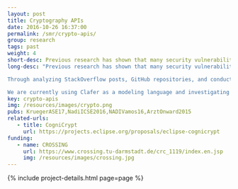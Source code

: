 ```yaml
---
layout: post
title: Cryptography APIs
date: 2016-10-26 16:37:00
permalink: /smr/crypto-apis/
group: research
tags: past
weight: 4
short-desc: Previous research has shown that many security vulnerabilities exist due to developer's misuse of cryptography APIs. In other words, developers make mistakes while using the APIs and these mistakes can lead to serious security threats. In this project, we investigate the reasons for such mistakes and develop tools to improve the situation. 
long-desc: "Previous research has shown that many security vulnerabilities exist due to developer's misuse of cryptography APIs. In other words, developers make mistakes while using the APIs and these mistakes can lead to serious security threats. In this project, we investigate the reasons for such mistakes and develop tools on how to improve the situation. 

Through analyzing StackOverflow posts, GitHub repositories, and conducting two surveys of a total of 48 application developers, we collect the problems developers face with the current cryptography APIs and their suggestions for improvement. Some of our findings included that developers have problems choosing the correct algorithm to use and also want higher level abstractions such as tasks. To address these issues, we looked closer at the cryptography domain, and realized that there is a wide variety of cryptographic components and algorithms (e.g., ciphers, digests, signatures, etc.) and that each of these components comes with its own *variability*. For example, a cipher can be symmetric or asymmetric. If it is symmetric, it can operate on blocks or streams. Additionally, there are different modes of operations (e.g., ECB vs CBC) as well as different padding schemes. In order to deal with this huge variability space, we model cryptographic components using concepts from feature modeling. However, such components have many attributes. Additionally, some cryptography solutions may use multiple components at the same time. We, therefore, need additional modeling notations than those offered by basic feature modeling. 

We are currently using Clafer as a modeling language and investigating its ability to successfully model cryptography components. The variability model we are developing will be used as a part of a software product line solution for automatically generating code snippets corresponding to common cryptography tasks. Thus, application developers can select the tasks they need (e.g., store password) and configure components according to their needs before getting the corresponding code snippet."
key: crypto-apis
img: /resources/images/crypto.png
pubs: KruegerASE17,NadiICSE2016,NADIVamos16,ArztOnward2015
related-urls:
   - title: CogniCrypt
     url: https://projects.eclipse.org/proposals/eclipse-cognicrypt
funding:
   - name: CROSSING
     url: https://www.crossing.tu-darmstadt.de/crc_1119/index.en.jsp
     img: /resources/images/crossing.jpg
---
```


{% include project-details.html page=page %}
